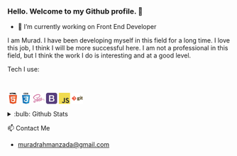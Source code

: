 ### Hello. Welcome to my Github profile. 👋

- 🔭 I’m currently working on Front End Developer

I am Murad. I have been developing myself in this field for a long time. I love this job, I think I will be more successful here. I am not a professional in this field, but I think the work I do is interesting and at a good level.

Tech I use:

<div style= "display: inline-block"><br>
     
<img src="https://raw.githubusercontent.com/github/explore/80688e429a7d4ef2fca1e82350fe8e3517d3494d/topics/html/html.png" width = "25" 
     height= "25" align = "center"> </img> 
<img src = "https://raw.githubusercontent.com/github/explore/80688e429a7d4ef2fca1e82350fe8e3517d3494d/topics/css/css.png"
     width = "25" height = "25" align = "center" > </img>
<img src = "https://raw.githubusercontent.com/github/explore/80688e429a7d4ef2fca1e82350fe8e3517d3494d/topics/sass/sass.png"
     width = "25" height = "25" align = "center"> </img>
<img src = "https://raw.githubusercontent.com/github/explore/80688e429a7d4ef2fca1e82350fe8e3517d3494d/topics/bootstrap/bootstrap.png"
     width = "25" height = "25" align = "center"> </img>
<img src = "https://raw.githubusercontent.com/github/explore/80688e429a7d4ef2fca1e82350fe8e3517d3494d/topics/javascript/javascript.png"
     width = "25" height = "25" align = "center"> </img>
<img src = "https://raw.githubusercontent.com/github/explore/80688e429a7d4ef2fca1e82350fe8e3517d3494d/topics/git/git.png"
     width = "25" height = "25" align = "center"> </img>

</div>

<br>
<details> 
     <summary>:bulb: Github Stats</summary>


</details>
     
     
    



📫 Contact Me

- muradrahmanzada@gmail.com
